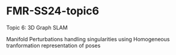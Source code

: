 # FMR-SS24-topic6
Topic 6: 3D Graph SLAM

Manifold Perturbations handling singularities using Homogeneous tranformation representation of poses
